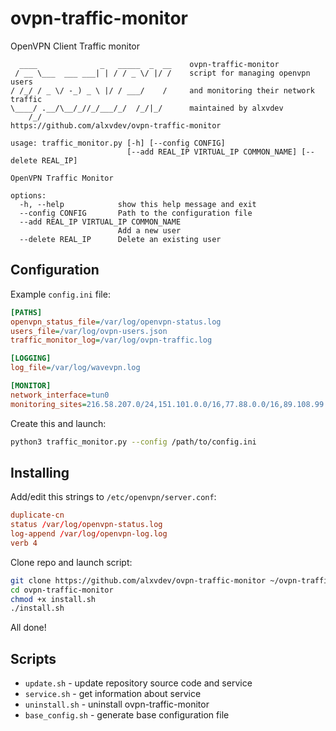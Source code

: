 # ovpn-traffic-monitor
OpenVPN Client Traffic monitor

```
  ____              _   _____  _  __    ovpn-traffic-monitor
 / __ \___  ___ ___| | / / _ \/ |/ /    script for managing openvpn users
/ /_/ / _ \/ -_) _ \ |/ / ___/    /     and monitoring their network traffic
\____/ .__/\__/_//_/___/_/  /_/|_/      maintained by alxvdev
    /_/                                 https://github.com/alxvdev/ovpn-traffic-monitor

usage: traffic_monitor.py [-h] [--config CONFIG]
                          [--add REAL_IP VIRTUAL_IP COMMON_NAME] [--delete REAL_IP]

OpenVPN Traffic Monitor

options:
  -h, --help            show this help message and exit
  --config CONFIG       Path to the configuration file
  --add REAL_IP VIRTUAL_IP COMMON_NAME
                        Add a new user
  --delete REAL_IP      Delete an existing user
```

## Configuration
Example `config.ini` file:

```ini
[PATHS]
openvpn_status_file=/var/log/openvpn-status.log
users_file=/var/log/ovpn-users.json
traffic_monitor_log=/var/log/ovpn-traffic.log

[LOGGING]
log_file=/var/log/wavevpn.log

[MONITOR]
network_interface=tun0
monitoring_sites=216.58.207.0/24,151.101.0.0/16,77.88.0.0/16,89.108.99.0/24
```

Create this and launch:

```bash
python3 traffic_monitor.py --config /path/to/config.ini
```

## Installing
Add/edit this strings to `/etc/openvpn/server.conf`:

```conf
duplicate-cn
status /var/log/openvpn-status.log
log-append /var/log/openvpn-log.log
verb 4
```

Clone repo and launch script:

```bash
git clone https://github.com/alxvdev/ovpn-traffic-monitor ~/ovpn-traffic-monitor
cd ovpn-traffic-monitor
chmod +x install.sh
./install.sh
```

All done!

## Scripts

 + `update.sh` - update repository source code and service
 + `service.sh` - get information about service
 + `uninstall.sh` - uninstall ovpn-traffic-monitor
 + `base_config.sh` - generate base configuration file
